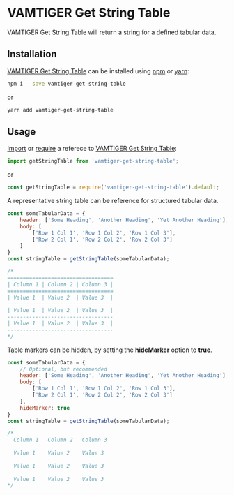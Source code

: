 # VAMTIGER Get String Table
VAMTIGER Get String Table will return a string for a defined tabular data.

## Installation
[VAMTIGER Get String Table](https://github.com/vamtiger-project/vamtiger-get-string-table) can be installed using [npm](https://www.npmjs.com/) or [yarn]():
```bash
npm i --save vamtiger-get-string-table
```
or
```bash
yarn add vamtiger-get-string-table
```

## Usage
[Import](https://developer.mozilla.org/en-US/docs/Web/JavaScript/Reference/Statements/import) or [require](https://nodejs.org/api/modules.html#modules_require) a referece to [VAMTIGER Get String Table](https://github.com/vamtiger-project/vamtiger-get-string-table):
```javascript
import getStringTable from 'vamtiger-get-string-table';
```
or
```javascript
const getStringTable = require('vamtiger-get-string-table').default;
```

A representative string table can be reference for structured tabular data.
```javascript
const someTabularData = {
    header: ['Some Heading', 'Another Heading', 'Yet Another Heading'], // Optional, but recommended
    body: [
        ['Row 1 Col 1', 'Row 1 Col 2', 'Row 1 Col 3'],
        ['Row 2 Col 1', 'Row 2 Col 2', 'Row 2 Col 3']
    ]
}
const stringTable = getStringTable(someTabularData);

/*
==================================
| Column 1 | Column 2 | Column 3 |
==================================
| Value 1  | Value 2  | Value 3  |
----------------------------------
| Value 1  | Value 2  | Value 3  |
----------------------------------
| Value 1  | Value 2  | Value 3  |
----------------------------------
*/
```

Table markers can be hidden, by setting the __**hideMarker**__ option to __**true**__.
```javascript
const someTabularData = {
    // Optional, but recommended
    header: ['Some Heading', 'Another Heading', 'Yet Another Heading'],
    body: [
        ['Row 1 Col 1', 'Row 1 Col 2', 'Row 1 Col 3'],
        ['Row 2 Col 1', 'Row 2 Col 2', 'Row 2 Col 3']
    ],
    hideMarker: true
}
const stringTable = getStringTable(someTabularData);

/*
  Column 1   Column 2   Column 3  
                                  
  Value 1    Value 2    Value 3   
                                  
  Value 1    Value 2    Value 3   
                                  
  Value 1    Value 2    Value 3  
*/
```